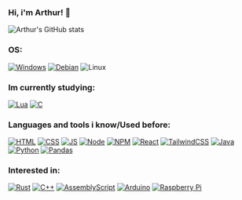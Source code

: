 
### Hi, i'm Arthur! 👋

![Arthur's GitHub stats](https://github-readme-stats.vercel.app/api?username=SrDoppelganger&show_icons=true&theme=tokyonight)

### OS:
[![Windows](https://img.shields.io/badge/Windows-0078D6?style=for-the-badge&logo=windows&logoColor=white)]()
[![Debian](https://img.shields.io/badge/Debian-D70A53?style=for-the-badge&logo=debian&logoColor=white)]()
![Linux](https://img.shields.io/badge/Linux-FCC624?style=for-the-badge&logo=linux&logoColor=black)


### Im currently studying:

[![Lua](https://img.shields.io/badge/lua-%232C2D72.svg?style=for-the-badge&logo=lua&logoColor=white)]()
[![C](https://img.shields.io/badge/c-%2300599C.svg?style=for-the-badge&logo=c&logoColor=white)]()


### Languages and tools i know/Used before:

[![HTML](https://img.shields.io/badge/HTML5-E34F26?style=for-the-badge&logo=html5&logoColor=white)]()
[![CSS](https://img.shields.io/badge/CSS3-1572B6?style=for-the-badge&logo=css3&logoColor=whit)]()
[![JS](https://img.shields.io/badge/JavaScript-F7DF1E?style=for-the-badge&logo=javascript&logoColor=black)]()
[![Node](https://img.shields.io/badge/Node.js-43853D?style=for-the-badge&logo=node.js&logoColor=white)]()
[![NPM](https://img.shields.io/badge/NPM-%23CB3837.svg?style=for-the-badge&logo=npm&logoColor=white)]()
[![React](https://img.shields.io/badge/React-20232A?style=for-the-badge&logo=react&logoColor=61DAFB)]()
[![TailwindCSS](https://img.shields.io/badge/tailwindcss-%2338B2AC.svg?style=for-the-badge&logo=tailwind-css&logoColor=white)]()
[![Java](https://img.shields.io/badge/java-%23ED8B00.svg?style=for-the-badge&logo=openjdk&logoColor=white)]()
[![Python](https://img.shields.io/badge/python-3670A0?style=for-the-badge&logo=python&logoColor=ffdd54)]()
[![Pandas](https://img.shields.io/badge/pandas-%23150458.svg?style=for-the-badge&logo=pandas&logoColor=white)]()

### Interested in:

[![Rust](https://img.shields.io/badge/rust-%23000000.svg?style=for-the-badge&logo=rust&logoColor=white)]()
[![C++](https://img.shields.io/badge/c++-%2300599C.svg?style=for-the-badge&logo=c%2B%2B&logoColor=white)]()
[![AssemblyScript](https://img.shields.io/badge/assembly%20script-%23000000.svg?style=for-the-badge&logo=assemblyscript&logoColor=white)]()
[![Arduino](https://img.shields.io/badge/-Arduino-00979D?style=for-the-badge&logo=Arduino&logoColor=white)]()
[![Raspberry Pi](https://img.shields.io/badge/-Raspberry_Pi-C51A4A?style=for-the-badge&logo=Raspberry-Pi)]()





